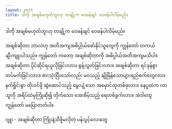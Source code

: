 ```yaml
---
layout: post
title: ဒါကို အချစ်မဟုတ်ဘူးဟု တချို့က ဝေဖန်ချင် ဝေဖန်ပါလိမ့်မည်။
---
```


ဒါကို အချစ်မဟုတ်ဘူးဟု တချို့က ဝေဖန်ချင် ဝေဖန်ပါလိမ့်မည်။

အချစ်ဆိုတာ ဘာလဲဟု အတိအကျအဓိပ္ပါ့ယ်ဖော်နိုင်သူတွေကို ကျွန်တော် တကယ်ချီးကျူးပါသည်။ ကျွန်တော် ကတော့ အချစ်ဆိုတာကို အဓိပ္ပါယ်အတိအကျမသိပါ။
အချစ်ဆိုတာ ပိုင်ဆိုင်ရယူလိုခြင်းလား။ စွန့်လွှတ်ခြင်းလား။ အချစ်ဆိုတာ ရင်ခုန်စွာတပ်မက်ခြင်းလား။ စားသုံးပြီးသော်လည်း မဝသည့် ချိုမြိန်သောပျားရည်စက်တွေလား။ နက်ရှိုင်းစွာ တိုးဝင်ဖို့ ဆွဲဆောင်သည့် မွှေးပျံ့သော အမှောင်ထုတစ်ခုလား။ နေပူထဲက လာသူကို အရိပ်ထဲမှကြိုဆို၍ တိုက်သော အေးစိမ့်သည့် ရေတစ်ခွက်လား။
အဲဒါတွေ ကျွန်တော်  မပြောတတ်ပါ။


ဂျူး - အချစ်ဆိုတာ ကြိုးနဲ့သီဖို့မလိုတဲ့ ပန်းပွင့်လေးတွေ